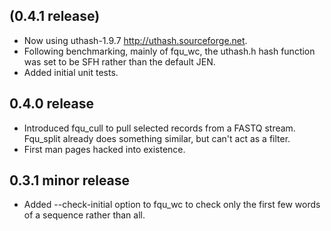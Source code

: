 ## (0.4.1 release)
* Now using uthash-1.9.7 http://uthash.sourceforge.net.
* Following benchmarking, mainly of fqu_wc, the uthash.h hash function was set to
be SFH rather than the default JEN.
* Added initial unit tests.


## 0.4.0 release
* Introduced fqu_cull to pull selected records from a FASTQ stream. Fqu_split already does something similar, but can't act as a filter.
* First man pages hacked into existence.


## 0.3.1 minor release
* Added --check-initial option to fqu_wc to check only the first few words
of a sequence rather than all.
